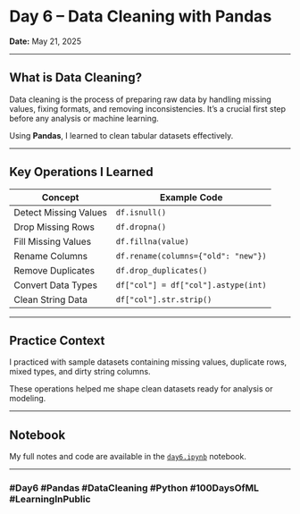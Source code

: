 # Day 6 – Data Cleaning with Pandas

**Date:** May 21, 2025

---

## What is Data Cleaning?

Data cleaning is the process of preparing raw data by handling missing values, fixing formats, and removing inconsistencies. It’s a crucial first step before any analysis or machine learning.

Using **Pandas**, I learned to clean tabular datasets effectively.

---

## Key Operations I Learned

| Concept                | Example Code                                |
|------------------------|---------------------------------------------|
| Detect Missing Values  | `df.isnull()`                               |
| Drop Missing Rows      | `df.dropna()`                               |
| Fill Missing Values    | `df.fillna(value)`                          |
| Rename Columns         | `df.rename(columns={"old": "new"})`         |
| Remove Duplicates      | `df.drop_duplicates()`                      |
| Convert Data Types     | `df["col"] = df["col"].astype(int)`         |
| Clean String Data      | `df["col"].str.strip()`                     |

---

## Practice Context

I practiced with sample datasets containing missing values, duplicate rows, mixed types, and dirty string columns.

These operations helped me shape clean datasets ready for analysis or modeling.

---

## Notebook

My full notes and code are available in the [`day6.ipynb`](day06notes.ipynb) notebook.

---

### #Day6 #Pandas #DataCleaning #Python #100DaysOfML #LearningInPublic
